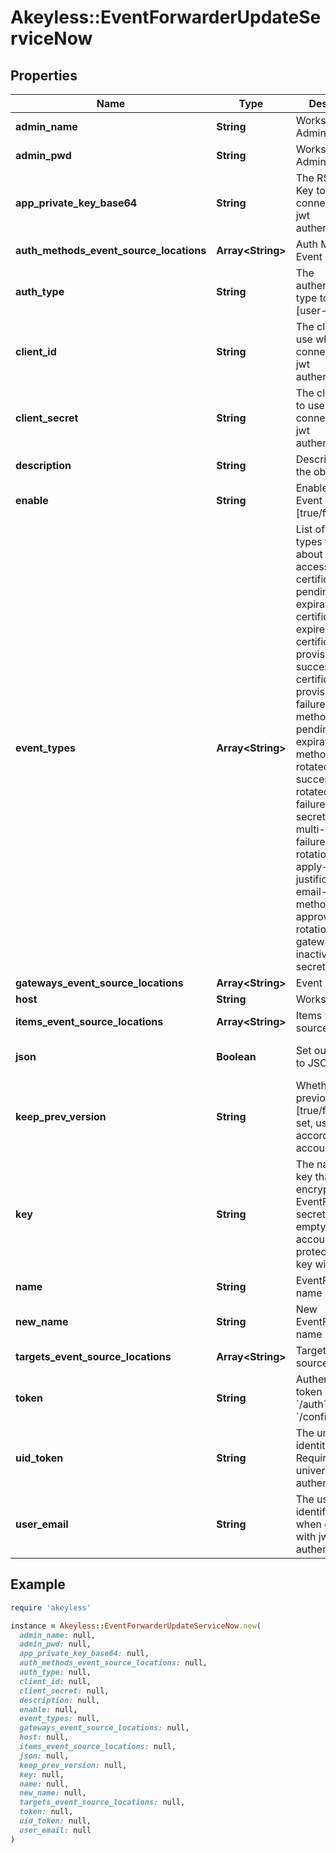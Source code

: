 # Akeyless::EventForwarderUpdateServiceNow

## Properties

| Name | Type | Description | Notes |
| ---- | ---- | ----------- | ----- |
| **admin_name** | **String** | Workstation Admin Name | [optional] |
| **admin_pwd** | **String** | Workstation Admin Password | [optional] |
| **app_private_key_base64** | **String** | The RSA Private Key to use when connecting with jwt authentication | [optional] |
| **auth_methods_event_source_locations** | **Array&lt;String&gt;** | Auth Method Event sources | [optional] |
| **auth_type** | **String** | The authentication type to use [user-pass/jwt] | [optional][default to &#39;user-pass&#39;] |
| **client_id** | **String** | The client ID to use when connecting with jwt authentication | [optional] |
| **client_secret** | **String** | The client secret to use when connecting with jwt authentication | [optional] |
| **description** | **String** | Description of the object | [optional] |
| **enable** | **String** | Enable/Disable Event Forwarder [true/false] | [optional][default to &#39;true&#39;] |
| **event_types** | **Array&lt;String&gt;** | List of event types to notify about [request-access, certificate-pending-expiration, certificate-expired, certificate-provisioning-success, certificate-provisioning-failure, auth-method-pending-expiration, auth-method-expired, rotated-secret-success, rotated-secret-failure, dynamic-secret-failure, multi-auth-failure, uid-rotation-failure, apply-justification, email-auth-method-approved, usage, rotation-usage, gateway-inactive, static-secret-updated] | [optional] |
| **gateways_event_source_locations** | **Array&lt;String&gt;** | Event sources |  |
| **host** | **String** | Workstation Host | [optional] |
| **items_event_source_locations** | **Array&lt;String&gt;** | Items Event sources | [optional] |
| **json** | **Boolean** | Set output format to JSON | [optional][default to false] |
| **keep_prev_version** | **String** | Whether to keep previous version [true/false]. If not set, use default according to account settings | [optional] |
| **key** | **String** | The name of a key that used to encrypt the EventForwarder secret value (if empty, the account default protectionKey key will be used) | [optional] |
| **name** | **String** | EventForwarder name |  |
| **new_name** | **String** | New EventForwarder name | [optional] |
| **targets_event_source_locations** | **Array&lt;String&gt;** | Targets Event sources | [optional] |
| **token** | **String** | Authentication token (see &#x60;/auth&#x60; and &#x60;/configure&#x60;) | [optional] |
| **uid_token** | **String** | The universal identity token, Required only for universal_identity authentication | [optional] |
| **user_email** | **String** | The user email to identify with when connecting with jwt authentication | [optional] |

## Example

```ruby
require 'akeyless'

instance = Akeyless::EventForwarderUpdateServiceNow.new(
  admin_name: null,
  admin_pwd: null,
  app_private_key_base64: null,
  auth_methods_event_source_locations: null,
  auth_type: null,
  client_id: null,
  client_secret: null,
  description: null,
  enable: null,
  event_types: null,
  gateways_event_source_locations: null,
  host: null,
  items_event_source_locations: null,
  json: null,
  keep_prev_version: null,
  key: null,
  name: null,
  new_name: null,
  targets_event_source_locations: null,
  token: null,
  uid_token: null,
  user_email: null
)
```


